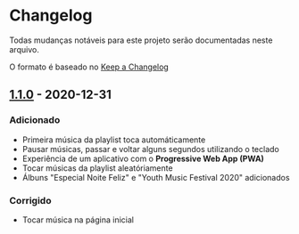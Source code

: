 # Changelog

Todas mudanças notáveis para este projeto serão documentadas neste arquivo.

O formato é baseado no [Keep a Changelog](https://keepachangelog.com/en/1.0.0/)

## [1.1.0] - 2020-12-31

### Adicionado

- Primeira música da playlist toca automáticamente
- Pausar músicas, passar e voltar alguns segundos utilizando o teclado
- Experiência de um aplicativo com o **Progressive Web App (PWA)**
- Tocar músicas da playlist aleatóriamente
- Álbuns "Especial Noite Feliz" e "Youth Music Festival 2020" adicionados

### Corrigido

- Tocar música na página inicial

[1.1.0]: https://github.com/amonvanderlei/lds/releases/tag/v1.1.0